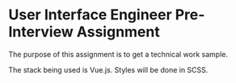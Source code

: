 # User Interface Engineer Pre-Interview Assignment

The purpose of this assignment is to get a technical work sample.

The stack being used is Vue.js. Styles will be done in SCSS.
